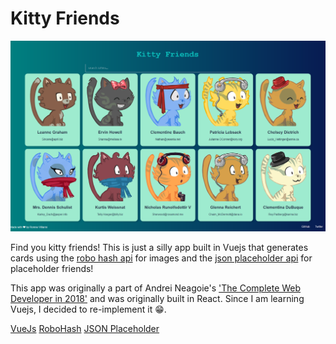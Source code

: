 # Kitty Friends

![Image of kitty-friends](./screenshot.png)

Find you kitty friends! This is just a silly app built in Vuejs that generates cards using the
[robo hash api](https://robohash.org/) for images and the [json placeholder api](https://jsonplaceholder.typicode.com/)
for placeholder friends!

This app was originally a part of Andrei Neagoie's ['The Complete Web Developer in 2018'](https://www.udemy.com/share/100HU7A0oSd19XRXQ=/)
and was originally built in React. Since I am learning Vuejs, I decided to re-implement it 😁.

[VueJs](https://vuejs.org/)
[RoboHash](https://robohash.org/)
[JSON Placeholder](https://jsonplaceholder.typicode.com/)
